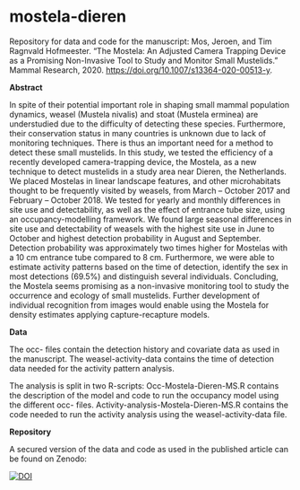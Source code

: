# mostela-dieren

Repository for data and code for the manuscript: Mos, Jeroen, and Tim Ragnvald Hofmeester. “The Mostela: An Adjusted Camera Trapping Device as a Promising Non-Invasive Tool to Study and Monitor Small Mustelids.” Mammal Research, 2020. https://doi.org/10.1007/s13364-020-00513-y.

<b>Abstract</b>

In spite of their potential important role in shaping small mammal population dynamics, weasel (Mustela nivalis) and stoat (Mustela erminea) are understudied due to the difficulty of detecting these species. Furthermore, their conservation status in many countries is unknown due to lack of monitoring techniques. There is thus an important need for a method to detect these small mustelids. In this study, we tested the efficiency of a recently developed camera-trapping device, the Mostela, as a new technique to detect mustelids in a study area near Dieren, the Netherlands. We placed Mostelas in linear landscape features, and other microhabitats thought to be frequently visited by weasels, from March – October 2017 and February – October 2018. We tested for yearly and monthly differences in site use and detectability, as well as the effect of entrance tube size, using an occupancy-modelling framework. We found large seasonal differences in site use and detectability of weasels with the highest site use in June to October and highest detection probability in August and September. Detection probability was approximately two times higher for Mostelas with a 10 cm entrance tube compared to 8 cm. Furthermore, we were able to estimate activity patterns based on the time of detection, identify the sex in most detections (69.5%) and distinguish several individuals. Concluding, the Mostela seems promising as a non-invasive monitoring tool to study the occurrence and ecology of small mustelids. Further development of individual recognition from images would enable using the Mostela for density estimates applying capture-recapture models.

<b>Data</b>

The occ- files contain the detection history and covariate data as used in the manuscript.
The weasel-activity-data contains the time of detection data needed for the activity pattern analysis.

The analysis is split in two R-scripts:
Occ-Mostela-Dieren-MS.R contains the description of the model and code to run the occupancy model using the different occ- files.
Activity-analysis-Mostela-Dieren-MS.R contains the code needed to run the activity analysis using the weasel-activity-data file.

<b>Repository</b>

A secured version of the data and code as used in the published article can be found on Zenodo:

<a href="https://zenodo.org/badge/latestdoi/242999580"><img src="https://zenodo.org/badge/242999580.svg" alt="DOI"></a>
